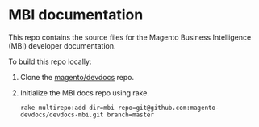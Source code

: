 # MBI documentation

This repo contains the source files for the Magento Business Intelligence (MBI) developer documentation.

To build this repo locally:

1. Clone the [magento/devdocs](https://github.com/magento/devdocs) repo.
1. Initialize the MBI docs repo using rake.

   ```shell
   rake multirepo:add dir=mbi repo=git@github.com:magento-devdocs/devdocs-mbi.git branch=master
   ```
